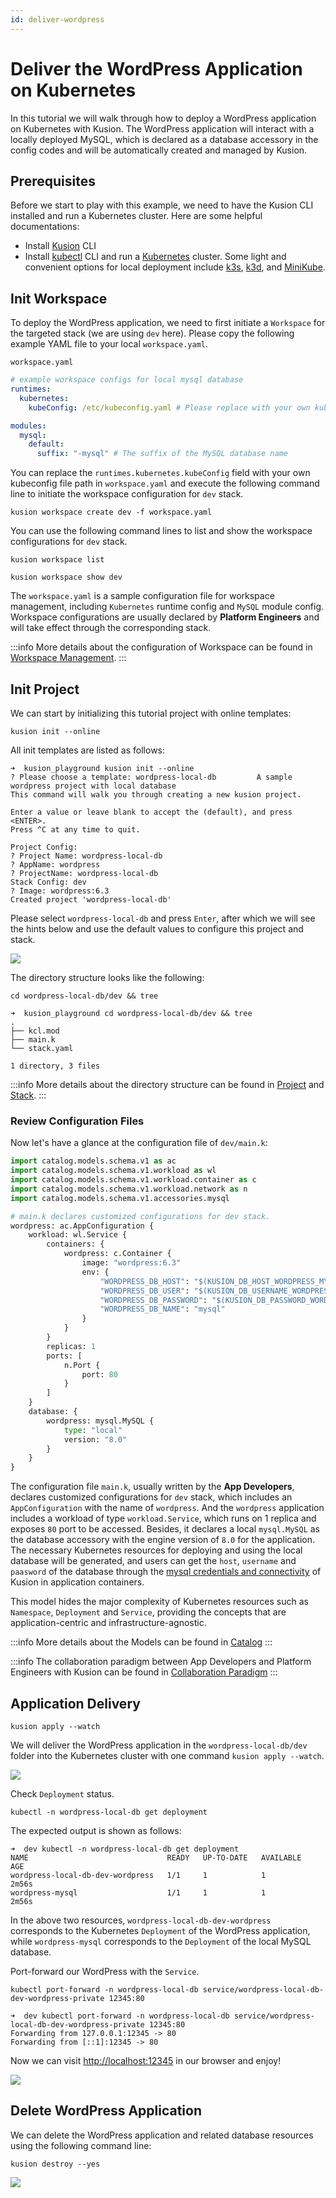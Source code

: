 ```yaml
---
id: deliver-wordpress
---
```


# Deliver the WordPress Application on Kubernetes

In this tutorial we will walk through how to deploy a WordPress application on Kubernetes with Kusion. The WordPress application will interact with a locally deployed MySQL, which is declared as a database accessory in the config codes and will be automatically created and managed by Kusion. 

## Prerequisites

Before we start to play with this example, we need to have the Kusion CLI installed and run a Kubernetes cluster. Here are some helpful documentations: 

- Install [Kusion](./1-install-kusion.md) CLI
- Install [kubectl](https://kubernetes.io/docs/tasks/tools/#kubectl) CLI and run a [Kubernetes](https://kubernetes.io/) cluster. Some light and convenient options for local deployment include [k3s](https://docs.k3s.io/quick-start), [k3d](https://k3d.io/v5.4.4/#installation), and [MiniKube](https://minikube.sigs.k8s.io/docs/tutorials/multi_node/). 

## Init Workspace

To deploy the WordPress application, we need to first initiate a `Workspace` for the targeted stack (we are using `dev` here). Please copy the following example YAML file to your local `workspace.yaml`. 

`workspace.yaml`
```yaml
# example workspace configs for local mysql database
runtimes: 
  kubernetes: 
    kubeConfig: /etc/kubeconfig.yaml # Please replace with your own kubeconfig file path

modules: 
  mysql: 
    default: 
      suffix: "-mysql" # The suffix of the MySQL database name
```

You can replace the `runtimes.kubernetes.kubeConfig` field with your own kubeconfig file path in `workspace.yaml` and execute the following command line to initiate the workspace configuration for `dev` stack. 

```shell
kusion workspace create dev -f workspace.yaml
```

You can use the following command lines to list and show the workspace configurations for `dev` stack. 

```shell
kusion workspace list

kusion workspace show dev
```

The `workspace.yaml` is a sample configuration file for workspace management, including `Kubernetes` runtime config and `MySQL` module config. Workspace configurations are usually declared by **Platform Engineers** and will take effect through the corresponding stack. 

:::info
More details about the configuration of Workspace can be found in [Workspace Management](https://github.com/KusionStack/kusion/blob/main/docs/design/workspace_management/workspace_management.md). 
:::

## Init Project

We can start by initializing this tutorial project with online templates: 

```shell
kusion init --online
```

All init templates are listed as follows: 

```shell
➜  kusion_playground kusion init --online
? Please choose a template: wordpress-local-db         A sample wordpress project with local database
This command will walk you through creating a new kusion project.

Enter a value or leave blank to accept the (default), and press <ENTER>.
Press ^C at any time to quit.

Project Config:
? Project Name: wordpress-local-db
? AppName: wordpress
? ProjectName: wordpress-local-db
Stack Config: dev
? Image: wordpress:6.3
Created project 'wordpress-local-db'
```

Please select `wordpress-local-db` and press `Enter`, after which we will see the hints below and use the default values to configure this project and stack. 

![](/img/docs/user_docs/getting-started/init-wordpress-local-db.gif)

The directory structure looks like the following: 

```shell
cd wordpress-local-db/dev && tree
```

```shell
➜  kusion_playground cd wordpress-local-db/dev && tree
.
├── kcl.mod
├── main.k
└── stack.yaml

1 directory, 3 files
```

:::info
More details about the directory structure can be found in [Project](../3-concepts/1-project/1-overview.md) and [Stack](../3-concepts/2-stack/1-overview.md). 
:::

### Review Configuration Files

Now let's have a glance at the configuration file of `dev/main.k`: 

```python
import catalog.models.schema.v1 as ac
import catalog.models.schema.v1.workload as wl
import catalog.models.schema.v1.workload.container as c
import catalog.models.schema.v1.workload.network as n
import catalog.models.schema.v1.accessories.mysql

# main.k declares customized configurations for dev stack.
wordpress: ac.AppConfiguration {
    workload: wl.Service {
        containers: {
            wordpress: c.Container {
                image: "wordpress:6.3"
                env: {
                    "WORDPRESS_DB_HOST": "$(KUSION_DB_HOST_WORDPRESS_MYSQL)"
                    "WORDPRESS_DB_USER": "$(KUSION_DB_USERNAME_WORDPRESS_MYSQL)"
                    "WORDPRESS_DB_PASSWORD": "$(KUSION_DB_PASSWORD_WORDPRESS_MYSQL)"
                    "WORDPRESS_DB_NAME": "mysql"
                }
            }
        }
        replicas: 1
        ports: [
            n.Port {
                port: 80
            }
        ]
    }
    database: {
        wordpress: mysql.MySQL {
            type: "local"
            version: "8.0"
        }
    }
}
```

The configuration file `main.k`, usually written by the **App Developers**, declares customized configurations for `dev` stack, which includes an `AppConfiguration` with the name of `wordpress`. And the `wordpress` application includes a workload of type `workload.Service`, which runs on 1 replica and exposes `80` port to be accessed. Besides, it declares a local `mysql.MySQL` as the database accessory with the engine version of `8.0` for the application. The necessary Kubernetes resources for deploying and using the local database will be generated, and users can get the `host`, `username` and `paasword` of the database through the [mysql credentials and connectivity](../6-reference/2-modules/1-catalog-models/database/mysql.md#credentials-and-connectivity) of Kusion in application containers. 

This model hides the major complexity of Kubernetes resources such as `Namespace`, `Deployment` and `Service`, providing the concepts that are application-centric and infrastructure-agnostic. 

:::info
More details about the Models can be found in [Catalog](https://github.com/KusionStack/catalog)
:::

:::info
The collaboration paradigm between App Developers and Platform Engineers with Kusion can be found in [Collaboration Paradigm](https://github.com/KusionStack/kusion/blob/main/docs/design/collaboration/collaboration_paradigm.md)
:::

## Application Delivery

```shell
kusion apply --watch
```

We will deliver the WordPress application in the `wordpress-local-db/dev` folder into the Kubernetes cluster with one command `kusion apply --watch`. 

![](/img/docs/user_docs/getting-started/apply-wordpress-local-db.gif)

Check `Deployment` status. 

```shell
kubectl -n wordpress-local-db get deployment
```

The expected output is shown as follows: 

```shell
➜  dev kubectl -n wordpress-local-db get deployment
NAME                               READY   UP-TO-DATE   AVAILABLE   AGE
wordpress-local-db-dev-wordpress   1/1     1            1           2m56s
wordpress-mysql                    1/1     1            1           2m56s
```

In the above two resources, `wordpress-local-db-dev-wordpress` corresponds to the Kubernetes `Deployment` of the WordPress application, while `wordpress-mysql` corresponds to the `Deployment` of the local MySQL database. 

Port-forward our WordPress with the `Service`. 

```shell
kubectl port-forward -n wordpress-local-db service/wordpress-local-db-dev-wordpress-private 12345:80
```

```shell
➜  dev kubectl port-forward -n wordpress-local-db service/wordpress-local-db-dev-wordpress-private 12345:80
Forwarding from 127.0.0.1:12345 -> 80
Forwarding from [::1]:12345 -> 80

```

Now we can visit [http://localhost:12345](http://localhost:12345) in our browser and enjoy!

![](/img/docs/user_docs/getting-started/wordpress-site-page.png)

## Delete WordPress Application

We can delete the WordPress application and related database resources using the following command line: 

```shell
kusion destroy --yes
```

![](/img/docs/user_docs/getting-started/destroy-wordpress-local-db.gif)
